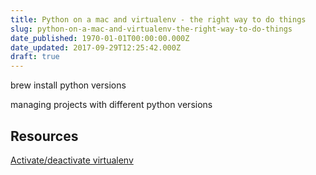 ```yaml
---
title: Python on a mac and virtualenv - the right way to do things
slug: python-on-a-mac-and-virtualenv-the-right-way-to-do-things
date_published: 1970-01-01T00:00:00.000Z
date_updated: 2017-09-29T12:25:42.000Z
draft: true
---
```


brew install python versions

managing projects with different python versions

## Resources

[Activate/deactivate virtualenv](http://sourabhbajaj.com/mac-setup/Python/virtualenv.html)
